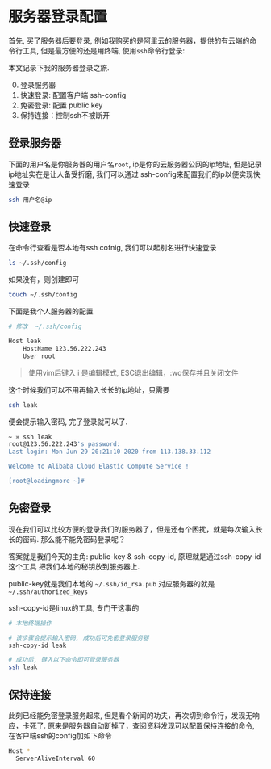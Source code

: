 # 服务器登录配置
首先, 买了服务器后要登录, 例如我购买的是阿里云的服务器，提供的有云端的命令行工具, 但是最方便的还是用终端, 使用`ssh`命令行登录:

本文记录下我的服务器登录之旅.

0. 登录服务器
1. 快速登录: 配置客户端 ssh-config
2. 免密登录: 配置 public key
3. 保持连接：控制ssh不被断开

## 登录服务器
下面的用户名是你服务器的用户名`root`, ip是你的云服务器公网的ip地址, 但是记录ip地址实在是让人备受折磨, 我们可以通过 ssh-config来配置我们的ip以便实现快速登录

```bash
ssh 用户名@ip
```

## 快速登录
在命令行查看是否本地有ssh cofnig, 我们可以起别名进行快速登录
```bash
ls ~/.ssh/config
```

如果没有，则创建即可
```bash
touch ~/.ssh/config
```

下面是我个人服务器的配置
```bash
# 修改  ~/.ssh/config

Host leak
    HostName 123.56.222.243
    User root
```
> 使用vim后键入 i 是编辑模式, ESC退出编辑，:wq保存并且关闭文件

这个时候我们可以不用再输入长长的ip地址，只需要
```bash
ssh leak
```
便会提示输入密码, 完了登录就可以了.

```bash
~ » ssh leak
root@123.56.222.243's password:
Last login: Mon Jun 29 20:21:10 2020 from 113.138.33.112

Welcome to Alibaba Cloud Elastic Compute Service !

[root@loadingmore ~]#
```

## 免密登录
现在我们可以比较方便的登录我们的服务器了，但是还有个困扰，就是每次输入长长的密码. 那么能不能免密码登录呢？

答案就是我们今天的主角: public-key & ssh-copy-id, 原理就是通过ssh-copy-id这个工具 把我们本地的秘钥放到服务器上.

public-key就是我们本地的 `~/.ssh/id_rsa.pub` 对应服务器的就是 `~/.ssh/authorized_keys`

ssh-copy-id是linux的工具, 专门干这事的

```bash
# 本地终端操作

# 该步骤会提示输入密码, 成功后可免密登录服务器
ssh-copy-id leak

# 成功后, 键入以下命令即可登录服务器
ssh leak 
```

## 保持连接
此刻已经能免密登录服务起来, 但是看个新闻的功夫，再次切到命令行，发现无响应，卡死了.
原来是服务器自动断掉了，查阅资料发现可以配置保持连接的命令, 在客户端ssh的config加如下命令

```bash
Host *
  ServerAliveInterval 60
```